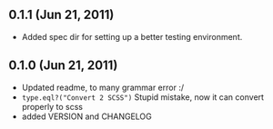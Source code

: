 ## 0.1.1 (Jun 21, 2011)

  - Added spec dir for setting up a better testing environment.

## 0.1.0 (Jun 21, 2011)

  - Updated readme, to many grammar error :/
  - `type.eql?("Convert 2 SCSS")`
    Stupid mistake, now it can convert properly to scss
  - added VERSION and CHANGELOG
